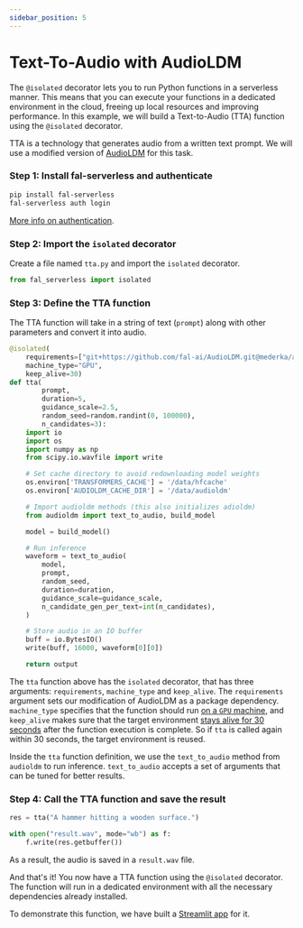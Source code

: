 ```yaml
---
sidebar_position: 5
---
```


# Text-To-Audio with AudioLDM

The `@isolated` decorator lets you to run Python functions in a serverless manner. This means that you can execute your functions in a dedicated environment in the cloud, freeing up local resources and improving performance. In this example, we will build a Text-to-Audio (TTA) function using the `@isolated` decorator.

TTA is a technology that generates audio from a written text prompt. We will use a modified version of [AudioLDM](https://audioldm.github.io/) for this task.

### Step 1: Install fal-serverless and authenticate

```bash
pip install fal-serverless
fal-serverless auth login
```

[More info on authentication](/category/authentication).

### Step 2: Import the `isolated` decorator

Create a file named `tta.py` and import the `isolated` decorator.

```python
from fal_serverless import isolated
```

### Step 3: Define the TTA function

The TTA function will take in a string of text (`prompt`) along with other parameters and convert it into audio.

```python
@isolated(
    requirements=["git+https://github.com/fal-ai/AudioLDM.git@mederka/add-cache-dir-env-var"],
    machine_type="GPU",
    keep_alive=30)
def tta(
        prompt,
        duration=5,
        guidance_scale=2.5,
        random_seed=random.randint(0, 100000),
        n_candidates=3):
    import io
    import os
    import numpy as np
    from scipy.io.wavfile import write

    # Set cache directory to avoid redownloading model weights
    os.environ['TRANSFORMERS_CACHE'] = '/data/hfcache'
    os.environ['AUDIOLDM_CACHE_DIR'] = '/data/audioldm'

    # Import audioldm methods (this also initializes adioldm)
    from audioldm import text_to_audio, build_model

    model = build_model()

    # Run inference
    waveform = text_to_audio(
        model,
        prompt,
        random_seed,
        duration=duration,
        guidance_scale=guidance_scale,
        n_candidate_gen_per_text=int(n_candidates),
    )

    # Store audio in an IO buffer
    buff = io.BytesIO()
    write(buff, 16000, waveform[0][0])

    return output
```

The `tta` function above has the `isolated` decorator, that has three arguments: `requirements`, `machine_type` and `keep_alive`. The `requirements` argument sets our modification of AudioLDM as a package dependency. `machine_type` specifies that the function should run [on a `GPU` machine](../scaling/machine_types), and `keep_alive` makes sure that the target environment [stays alive for 30 seconds](../isolated_functions/keep_alive) after the function execution is complete. So if `tta` is called again within 30 seconds, the target environment is reused.

Inside the `tta` function definition, we use the `text_to_audio` method from `audioldm` to run inference. `text_to_audio` accepts a set of arguments that can be tuned for better results.

### Step 4: Call the TTA function and save the result

```python
res = tta("A hammer hitting a wooden surface.")

with open("result.wav", mode="wb") as f:
    f.write(res.getbuffer())
```

As a result, the audio is saved in a `result.wav` file.

And that's it! You now have a TTA function using the `@isolated` decorator. The function will run in a dedicated environment with all the necessary dependencies already installed.

To demonstrate this function, we have built a [Streamlit app](https://fal-ai-koldstart-tta-example-streamlit-app-zzzjzv.streamlit.app/) for it.
